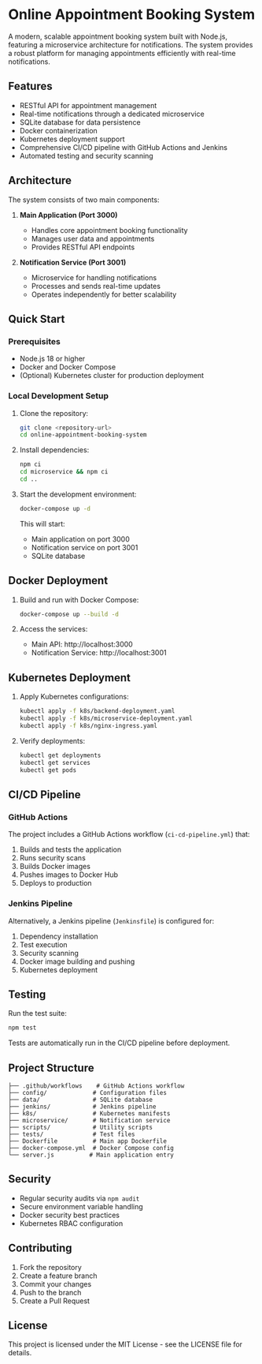 # Online Appointment Booking System

A modern, scalable appointment booking system built with Node.js, featuring a microservice architecture for notifications. The system provides a robust platform for managing appointments efficiently with real-time notifications.

##  Features

- RESTful API for appointment management
- Real-time notifications through a dedicated microservice
- SQLite database for data persistence
- Docker containerization
- Kubernetes deployment support
- Comprehensive CI/CD pipeline with GitHub Actions and Jenkins
- Automated testing and security scanning

## Architecture

The system consists of two main components:

1. **Main Application (Port 3000)**
   - Handles core appointment booking functionality
   - Manages user data and appointments
   - Provides RESTful API endpoints

2. **Notification Service (Port 3001)**
   - Microservice for handling notifications
   - Processes and sends real-time updates
   - Operates independently for better scalability

##  Quick Start

### Prerequisites

- Node.js 18 or higher
- Docker and Docker Compose
- (Optional) Kubernetes cluster for production deployment

### Local Development Setup

1. Clone the repository:
   ```bash
   git clone <repository-url>
   cd online-appointment-booking-system
   ```

2. Install dependencies:
   ```bash
   npm ci
   cd microservice && npm ci
   cd ..
   ```

3. Start the development environment:
   ```bash
   docker-compose up -d
   ```

   This will start:
   - Main application on port 3000
   - Notification service on port 3001
   - SQLite database

##  Docker Deployment

1. Build and run with Docker Compose:
   ```bash
   docker-compose up --build -d
   ```

2. Access the services:
   - Main API: http://localhost:3000
   - Notification Service: http://localhost:3001

##  Kubernetes Deployment

1. Apply Kubernetes configurations:
   ```bash
   kubectl apply -f k8s/backend-deployment.yaml
   kubectl apply -f k8s/microservice-deployment.yaml
   kubectl apply -f k8s/nginx-ingress.yaml
   ```

2. Verify deployments:
   ```bash
   kubectl get deployments
   kubectl get services
   kubectl get pods
   ```

##  CI/CD Pipeline

### GitHub Actions

The project includes a GitHub Actions workflow (`ci-cd-pipeline.yml`) that:

1. Builds and tests the application
2. Runs security scans
3. Builds Docker images
4. Pushes images to Docker Hub
5. Deploys to production

### Jenkins Pipeline

Alternatively, a Jenkins pipeline (`Jenkinsfile`) is configured for:

1. Dependency installation
2. Test execution
3. Security scanning
4. Docker image building and pushing
5. Kubernetes deployment

##  Testing

Run the test suite:
```bash
npm test
```

Tests are automatically run in the CI/CD pipeline before deployment.

##  Project Structure

```
├── .github/workflows    # GitHub Actions workflow
├── config/             # Configuration files
├── data/               # SQLite database
├── jenkins/            # Jenkins pipeline
├── k8s/                # Kubernetes manifests
├── microservice/       # Notification service
├── scripts/            # Utility scripts
├── tests/              # Test files
├── Dockerfile          # Main app Dockerfile
├── docker-compose.yml  # Docker Compose config
└── server.js          # Main application entry
```

##  Security

- Regular security audits via `npm audit`
- Secure environment variable handling
- Docker security best practices
- Kubernetes RBAC configuration

##  Contributing

1. Fork the repository
2. Create a feature branch
3. Commit your changes
4. Push to the branch
5. Create a Pull Request

##  License

This project is licensed under the MIT License - see the LICENSE file for details.